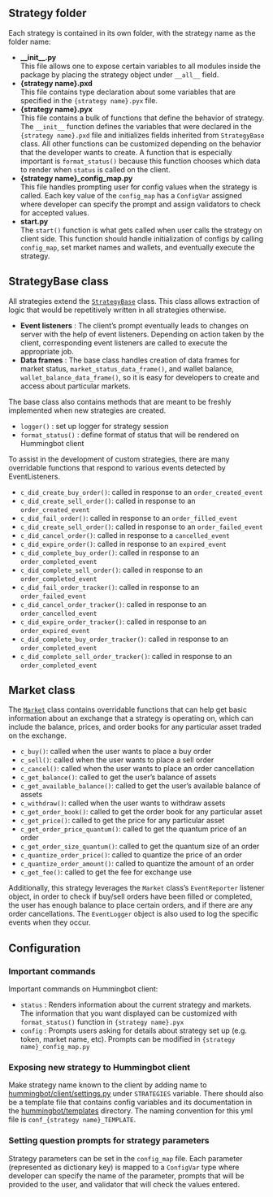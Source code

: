 ## Strategy folder

Each strategy is contained in its own folder, with the strategy name as the folder name:

* **\_\_init__.py**  
This file allows one to expose certain variables to all modules inside the package by placing the strategy object under `__all__`  field.
* **{strategy name}.pxd**  
This file contains type declaration about some variables that are specified in the `{strategy name}.pyx` file.
* **{strategy name}.pyx**  
This file contains a bulk of functions that define the behavior of strategy. The `__init__` function defines the variables that were declared in the `{strategy name}.pxd` file and initializes fields inherited from `StrategyBase` class. All other functions can be customized depending on the behavior that the developer wants to create. A function that is especially important is `format_status()` because this function chooses which data to render when `status` is called on the client.
* **{strategy name}_config_map.py**  
This file handles prompting user for config values when the strategy is called. Each key value of the `config_map` has a `ConfigVar` assigned where developer can specify the prompt and assign validators to check for accepted values.
* **start.py**  
The `start()` function is what gets called when user calls the strategy on client side. This function should handle initialization of configs by calling `config_map`, set market names and wallets, and eventually execute the strategy.

## StrategyBase class

All strategies extend the [`StrategyBase`](https://github.com/hummingbot/hummingbot/blob/master/hummingbot/strategy/strategy_base.pyx) class. This class allows extraction of logic that would be repetitively written in all strategies otherwise. 

* **Event listeners** : The client’s prompt eventually leads to changes on server with the help of event listeners. Depending on action taken by the client, corresponding event listeners are called to execute the appropriate job.
* **Data frames** : The base class handles creation of data frames for market status, `market_status_data_frame()`, and wallet balance, `wallet_balance_data_frame()`, so it is easy for developers to create and access about particular markets.

The base class also contains methods that are meant to be freshly implemented when new strategies are created.

* `logger()` : set up logger for strategy session
* `format_status()` : define format of status that will be rendered on Hummingbot client

To assist in the development of custom strategies, there are many overridable functions that respond to various events detected by EventListeners. 

* `c_did_create_buy_order()`: called in response to an `order_created_event`
* `c_did_create_sell_order()`: called in response to an `order_created_event`
* `c_did_fail_order()`: called in response to an `order_filled_event`
* `c_did_create_sell_order()`: called in response to an `order_failed_event`
* `c_did_cancel_order()`: called in response to a `cancelled_event`
* `c_did_expire_order()`: called in response to an `expired_event`
* `c_did_complete_buy_order()`: called in response to an `order_completed_event`
* `c_did_complete_sell_order()`: called in response to an `order_completed_event`
* `c_did_fail_order_tracker()`: called in response to an `order_failed_event`
* `c_did_cancel_order_tracker()`: called in response to an `order_cancelled_event`
* `c_did_expire_order_tracker()`: called in response to an `order_expired_event`
* `c_did_complete_buy_order_tracker()`: called in response to an `order_completed_event`
* `c_did_complete_sell_order_tracker()`: called in response to an `order_completed_event`

## Market class

The [`Market`](https://github.com/hummingbot/hummingbot/blob/master/hummingbot/market/market_base.pyx) class contains overridable functions that can help get basic information about an exchange that a strategy is operating on, which can include the balance, prices, and order books for any particular asset traded on the exchange. 

* `c_buy()`: called when the user wants to place a buy order
* `c_sell()`: called when the user wants to place a sell order
* `c_cancel()`: called when the user wants to place an order cancellation
* `c_get_balance()`: called to get the user’s balance of assets
* `c_get_available_balance()`: called to get the user’s available balance of assets
* `c_withdraw()`: called when the user wants to withdraw assets
* `c_get_order_book()`: called to get the order book for any particular asset
* `c_get_price()`: called to get the price for any particular asset
* `c_get_order_price_quantum()`: called to get the quantum price of an order
* `c_get_order_size_quantum()`: called to get the quantum size of an order
* `c_quantize_order_price()`: called to quantize the price of an order
* `c_quantize_order_amount()`: called to quantize the amount of an order
* `c_get_fee()`: called to get the fee for exchange use

Additionally, this strategy leverages the `Market` class’s `EventReporter` listener object, in order to check if buy/sell orders have been filled or completed, the user has enough balance to place certain orders, and if there are any order cancellations. The `EventLogger` object is also used to log the specific events when they occur. 

## Configuration

### Important commands
Important commands on Hummingbot client:

* `status` : Renders information about the current strategy and markets. The information that you want displayed can be customized with `format_status()` function in `{strategy name}.pyx`
* `config` : Prompts users asking for details about strategy set up (e.g. token, market name, etc). Prompts can be modified in `{strategy name}_config_map.py`

### Exposing new strategy to Hummingbot client
Make strategy name known to the client by adding name to [hummingbot/client/settings.py](https://github.com/hummingbot/hummingbot/blob/development/hummingbot/client/settings.py) under `STRATEGIES` variable. There should also be a template file that contains config variables and its documentation in the [hummingbot/templates](https://github.com/hummingbot/hummingbot/tree/development/hummingbot/templates) directory. The naming convention for this yml file is `conf_{strategy name}_TEMPLATE`. 

### Setting question prompts for strategy parameters
Strategy parameters can be set in the `config_map` file. Each parameter (represented as dictionary key) is mapped to a `ConfigVar` type where developer can specify the name of the parameter, prompts that will be provided to the user, and validator that will check the values entered. 

<!-- ## 2. Get Order Book Strategy
We will extend on what we built on step 1 and add a feature that will load the order book for a market. This part will help developers understand how to read data from different data frames.

#### Order book data
This strategy extends the Hello World Strategy by loading an order book in a given market. When the command `status` is executed, the strategy fetches and enumerates the order book data (maker orders) by retrieving the `active_orders` data frame for the market that the strategy is operating on. If there are no active orders, " No active maker orders." is printed. 
-->

